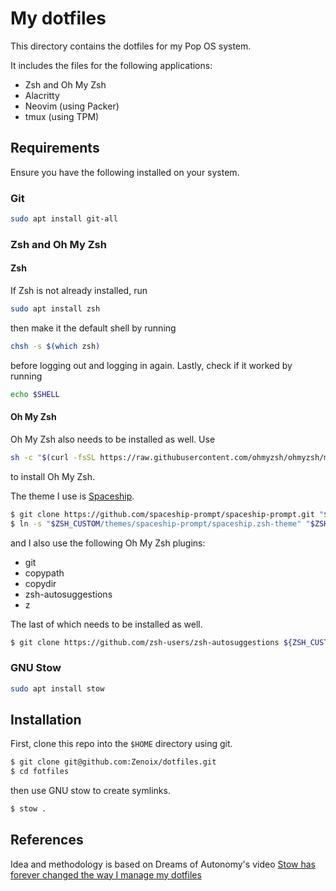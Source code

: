 # My dotfiles

This directory contains the dotfiles for my Pop OS system.

It includes the files for the following applications:
- Zsh and Oh My Zsh
- Alacritty
- Neovim (using Packer)
- tmux (using TPM)

## Requirements

Ensure you have the following installed on your system.

### Git

```zsh
sudo apt install git-all
```

### Zsh and Oh My Zsh

#### Zsh
If Zsh is not already installed, run

```bash
sudo apt install zsh
```
then make it the default shell by running

```bash
chsh -s $(which zsh)
```
before logging out and logging in again. Lastly, check if it worked by running

```bash
echo $SHELL
```

#### Oh My Zsh
Oh My Zsh also needs to be installed as well. Use
```zsh
sh -c "$(curl -fsSL https://raw.githubusercontent.com/ohmyzsh/ohmyzsh/master/tools/install.sh)"
```
to install Oh My Zsh.

The theme I use is [Spaceship](https://spaceship-prompt.sh/).

```zsh
$ git clone https://github.com/spaceship-prompt/spaceship-prompt.git "$ZSH_CUSTOM/themes/spaceship-prompt" --depth=1
$ ln -s "$ZSH_CUSTOM/themes/spaceship-prompt/spaceship.zsh-theme" "$ZSH_CUSTOM/themes/spaceship.zsh-theme"
```
and I also use the following Oh My Zsh plugins:
- git
- copypath
- copydir
- zsh-autosuggestions
- z

The last of which needs to be installed as well.

```zsh
$ git clone https://github.com/zsh-users/zsh-autosuggestions ${ZSH_CUSTOM:-~/.oh-my-zsh/custom}/plugins/zsh-autosuggestions
```
### GNU Stow

```zsh
sudo apt install stow
```

## Installation

First, clone this repo into the `$HOME` directory using git.

```zsh
$ git clone git@github.com:Zenoix/dotfiles.git
$ cd fotfiles
```

then use GNU stow to create symlinks.

```zsh
$ stow .
```

## References

Idea and methodology is based on Dreams of Autonomy's video [Stow has forever changed the way I manage my dotfiles](https://www.youtube.com/watch?v=y6XCebnB9gs)
